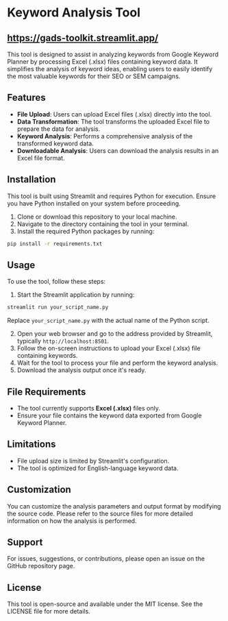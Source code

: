 # Keyword Analysis Tool
## https://gads-toolkit.streamlit.app/

This tool is designed to assist in analyzing keywords from Google Keyword Planner by processing Excel (.xlsx) files containing keyword data. It simplifies the analysis of keyword ideas, enabling users to easily identify the most valuable keywords for their SEO or SEM campaigns.

## Features

- **File Upload**: Users can upload Excel files (.xlsx) directly into the tool.
- **Data Transformation**: The tool transforms the uploaded Excel file to prepare the data for analysis.
- **Keyword Analysis**: Performs a comprehensive analysis of the transformed keyword data.
- **Downloadable Analysis**: Users can download the analysis results in an Excel file format.

## Installation

This tool is built using Streamlit and requires Python for execution. Ensure you have Python installed on your system before proceeding.

1. Clone or download this repository to your local machine.
2. Navigate to the directory containing the tool in your terminal.
3. Install the required Python packages by running:

```bash
pip install -r requirements.txt
```

## Usage

To use the tool, follow these steps:

1. Start the Streamlit application by running:

```bash
streamlit run your_script_name.py
```

Replace `your_script_name.py` with the actual name of the Python script.

2. Open your web browser and go to the address provided by Streamlit, typically `http://localhost:8501`.
3. Follow the on-screen instructions to upload your Excel (.xlsx) file containing keywords.
4. Wait for the tool to process your file and perform the keyword analysis.
5. Download the analysis output once it's ready.

## File Requirements

- The tool currently supports **Excel (.xlsx)** files only.
- Ensure your file contains the keyword data exported from Google Keyword Planner.

## Limitations

- File upload size is limited by Streamlit's configuration.
- The tool is optimized for English-language keyword data.

## Customization

You can customize the analysis parameters and output format by modifying the source code. Please refer to the source files for more detailed information on how the analysis is performed.

## Support

For issues, suggestions, or contributions, please open an issue on the GitHub repository page.

## License

This tool is open-source and available under the MIT license. See the LICENSE file for more details.

